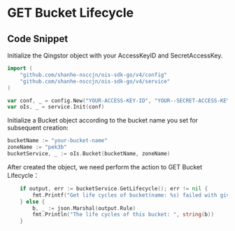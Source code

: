 # GET Bucket Lifecycle

## Code Snippet

Initialize the Qingstor object with your AccessKeyID and SecretAccessKey.

```go
import (
	"github.com/shanhe-nsccjn/ois-sdk-go/v4/config"
	"github.com/shanhe-nsccjn/ois-sdk-go/v4/service"
)

var conf, _ = config.New("YOUR-ACCESS-KEY-ID", "YOUR--SECRET-ACCESS-KEY")
var oIs, _ = service.Init(conf)
```

Initialize a Bucket object according to the bucket name you set for subsequent creation:

```go
bucketName := "your-bucket-name"
zoneName := "pek3b"
bucketService, _ := oIs.Bucket(bucketName, zoneName)
```

After created the object, we need perform the action to GET Bucket Lifecycle：

```go
	if output, err := bucketService.GetLifecycle(); err != nil {
		fmt.Printf("Get life cycles of bucket(name: %s) failed with given error: %s\n", bucketName, err)
	} else {
		b, _ := json.Marshal(output.Rule)
		fmt.Println("The life cycles of this bucket: ", string(b))
	}
```